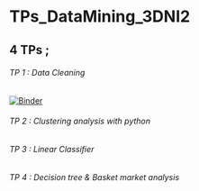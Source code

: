 # TPs_DataMining_3DNI2

## 4 TPs ; 

###### TP 1 : Data Cleaning 

[![Binder](https://mybinder.org/badge_logo.svg)](https://mybinder.org/v2/gh/FirasFekih/TPs_DataMining_3DNI2/main?labpath=Data%20Cleaning%20TP1-E.ipynb)

###### TP 2 : Clustering analysis with python



###### TP 3 : Linear Classifier



###### TP 4 : Decision tree & Basket market analysis
